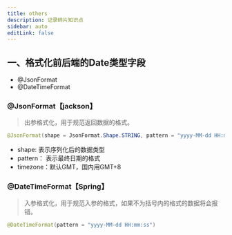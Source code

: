 ```yaml
---
title: others
description: 记录碎片知识点
sidebar: auto
editLink: false
---
```


## 一、格式化前后端的Date类型字段
- @JsonFormat
- @DateTimeFormat

### @JsonFormat【jackson】
> 出参格式化，用于规范返回数据的格式。

```java
@JsonFormat(shape = JsonFormat.Shape.STRING, pattern = "yyyy-MM-dd HH:mm:ss", timezone = "GMT+8")
```
- shape: 表示序列化后的数据类型
- pattern： 表示最终日期的格式
- timezone：默认GMT，国内用GMT+8

### @DateTimeFormat【Spring】
> 入参格式化，用于规范入参的格式，如果不为括号内的格式的数据将会报错。
```java
@DateTimeFormat(pattern = "yyyy-MM-dd HH:mm:ss")
```
